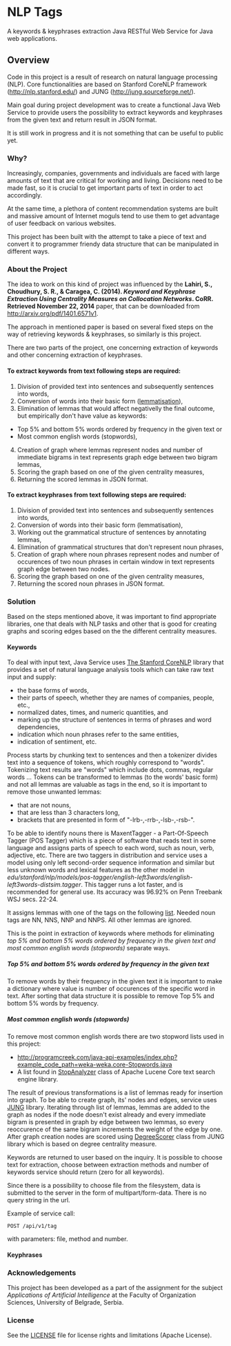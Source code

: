 # NLP Tags
A keywords & keyphrases extraction Java RESTful Web Service for Java web applications.
## Overview
Code in this project is a result of research on natural language processing (NLP). Core functionalities are based on Stanford CoreNLP framework (http://nlp.stanford.edu/) and JUNG (http://jung.sourceforge.net/).

Main goal during project development was to create a functional Java Web Service to provide users the possibility to extract keywords and keyphrases from the given text and return result in JSON format.

It is still work in progress and it is not something that can be useful to public yet.

### Why?
Increasingly, companies, governments and individuals are faced with large amounts of text that are critical for working and living. Decisions need to be made fast, so it is crucial to get important parts of text in order to act accordingly. 

At the same time, a plethora of content recommendation systems are built and massive amount of Internet moguls tend to use 
them to get advantage of user feedback on various websites. 

This project has been built with the attempt to take a piece of text and convert it to programmer friendy data structure that
can be manipulated in different ways.

### About the Project
The idea to work on this kind of project was influenced by the __Lahiri, S., Choudhury, S. R., & Caragea, C. (2014). *Keyword and Keyphrase Extraction Using Centrality Measures on Collocation Networks*. CoRR. Retrieved November 22, 2014__ paper, that can be downloaded from http://arxiv.org/pdf/1401.6571v1.

The approach in mentioned paper is based on several fixed steps on the way of retrieving keywords & keyphrases, so similarly is this project.

There are two parts of the project, one concerning extraction of keywords and other concerning extraction of keyphrases.

#### To extract keywords from text following steps are required:
1. Division of provided text into sentences and subsequently sentences into words,
2. Conversion of words into their basic form ([lemmatisation](https://en.wikipedia.org/wiki/Lemmatisation)),
3. Elimination of lemmas that would affect negativelly the final outcome, but empirically don't have value as keywords:
  * Top 5% and bottom 5% words ordered by frequency in the given text or
  * Most common english words (stopwords),
4. Creation of graph where lemmas represent nodes and number of immediate bigrams in text represents graph edge between two bigram lemmas,
5. Scoring the graph based on one of the given centrality measures,
6. Returning the scored lemmas in JSON format.

#### To extract keyphrases from text following steps are required:
1. Division of provided text into sentences and subsequently sentences into words,
2. Conversion of words into their basic form (lemmatisation),
3. Working out the grammatical structure of sentences by annotating lemmas,
4. Elimination of grammatical structures that don't represent noun phrases,
5. Creation of graph where noun phrases represent nodes and number of occurences of two noun phrases in certain window in text represents graph edge between two nodes.
6. Scoring the graph based on one of the given centrality measures,
7. Returning the scored noun phrases in JSON format.

### Solution
Based on the steps mentioned above, it was important to find appropriate libraries, one that deals with NLP tasks and other that is good for creating graphs and scoring edges based on the the different centrality measures.

#### Keywords
To deal with input text, Java Service uses [The Stanford CoreNLP](http://nlp.stanford.edu/software/corenlp.shtml#Usage) library that provides a set of natural language analysis tools which can take raw text input and supply:
- the base forms of words, 
- their parts of speech, whether they are names of companies, people, etc., 
- normalized dates, times, and numeric quantities, and 
- marking up the structure of sentences in terms of phrases and word dependencies, 
- indication which noun phrases refer to the same entities, 
- indication of sentiment, etc. 

Process starts by chunking text to sentences and then a tokenizer divides text into a sequence of tokens, which roughly correspond to "words". 
Tokenizing text results are "words" which include dots, commas, regular words ... Tokens can be transformed to lemmas (to the words' basic form) and not all lemmas are valuable as tags in the end, so it is important to remove those unwanted lemmas:
- that are not nouns,
- that are less than 3 characters long,
- brackets that are presented in form of "-lrb-,-rrb-,-lsb-,-rsb-".

To be able to identify nouns there is MaxentTagger - a Part-Of-Speech Tagger (POS Tagger) which is a piece of software that reads text in some language and assigns parts of speech to each word, such as noun, verb, adjective, etc. There are two taggers in distribution and service uses a model using only left second-order sequence information and similar but less unknown words and lexical features as the other model in *edu/stanford/nlp/models/pos-tagger/english-left3words/english-left3words-distsim.tagger*. This tagger runs a lot faster, and is recommended for general use. Its accuracy was 96.92% on Penn Treebank WSJ secs. 22-24.

It assigns lemmas with one of the tags on the following [list](https://www.ling.upenn.edu/courses/Fall_2003/ling001/penn_treebank_pos.html). Needed noun tags are NN, NNS, NNP and NNPS. All other lemmas are ignored. 

This is the point in extraction of keywords where methods for eliminating __top 5% and bottom 5% words ordered by frequency in the given text_ and _most common english words (stopwords)__ separate ways.

##### Top 5% and bottom 5% words ordered by frequency in the given text
To remove words by their frequency in the given text it is important to make a dictionary where value is number of occurences of the specific word in text. After sorting that data structure it is possible to remove Top 5% and bottom 5% words by frequency.

##### Most common english words (stopwords)
To remove most common english words there are two stopword lists used in this project:
- http://programcreek.com/java-api-examples/index.php?example_code_path=weka-weka.core-Stopwords.java
- A list found in [StopAnalyzer](https://lucene.apache.org/core/4_0_0/analyzers-common/org/apache/lucene/analysis/core/StopAnalyzer.html) class of Apache Lucene Core text search engine library.

The result of previous transformations is a list of lemmas ready for insertion into graph. To be able to create graph, its' nodes and edges, service uses [JUNG](http://jung.sourceforge.net/) library.
Iterating through list of lemmas, lemmas are added to the graph as nodes if the node doesn't exist already and every immediate bigram is presented in graph by edge between two lemmas, so every reoccurence of the same bigram increments the weight of the edge by one.
After graph creation nodes are scored using [DegreeScorer](http://jung.sourceforge.net/doc/api/edu/uci/ics/jung/algorithms/scoring/DegreeScorer.html) class from JUNG library which is based on degree centrality measure.

Keywords are returned to user based on the inquiry. It is possible to choose text for extraction, choose between extraction methods and number of keywords service should return (zero for all keywords).

Since there is a possibility to choose file from the filesystem, data is submitted to the server in the form of multipart/form-data. There is no query string in the url.

Example of service call:
```
POST /api/v1/tag
```
with parameters: file, method and number.

#### Keyphrases

### Acknowledgements
This project has been developed as a part of the assignment for the subject *Applications of Artificial Intelligence* at the Faculty of Organization Sciences, University of Belgrade, Serbia.
### License
See the [LICENSE](LICENSE.md) file for license rights and limitations (Apache License).
